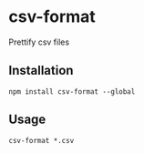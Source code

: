 # csv-format
Prettify csv files

## Installation
```shell
npm install csv-format --global
```

## Usage
```shell
csv-format *.csv
```
